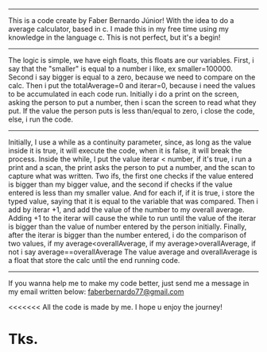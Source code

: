 ----------------------------------------------------------------------------------
This is a code create by Faber Bernardo Júnior!
With the idea to do a average calculator, based in c.
I made this in my free time using my knowledge in the language c.
This is not perfect, but it's a begin!

----------------------------------------------------------------------------------
The logic is simple, we have eigh floats, this floats are our variables.
First, i say that the "smaller" is equal to a number i like, ex smaller=100000.
Second i say bigger is equal to a zero, because we need to compare on the calc.
Then i put the totalAverage=0 and iterar=0, because i need the values ​​to be accumulated in each code run.
Initially i do a print on the screen, asking the person to put a number, then i scan the screen to read what they put.
If the value the person puts is less than/equal to zero, i close the code, else, i run the code.

----------------------------------------------------------------------------------
Initially, I use a while as a continuity parameter, since, as long as the value inside it is true, it will execute the code, when it is false, it will break the process.
Inside the while, I put the value iterar < number, if it's true, i run a print and a scan, the print asks the person to put a number, and the scan to capture what was written.
Two ifs, the first one checks if the value entered is bigger than my bigger value, and the second if checks if the value entered is less than my smaller value.
And for each if, if it is true, i store the typed value, saying that it is equal to the variable that was compared.
Then i add by iterar +1, and add the value of the number to my overall average.
Adding +1 to the iterar will cause the while to run until the value of the iterar is bigger than the value of number entered by the person initially.
Finally, after the iterar is bigger than the number entered, i do the comparison of two values, if my average<overallAverage, if my average>overallAverage, if not i say average==overallAverage
The value average and overallAverage is a float that store the calc until the end running code.

----------------------------------------------------------------------------------
If you wanna help me to make my code better, just send me a message in my email written below:
faberbernardo77@gmail.com

<<<<<<<
All the code is made by me.
I hope u enjoy the journey!

Tks.
=======
>>>>>>>
